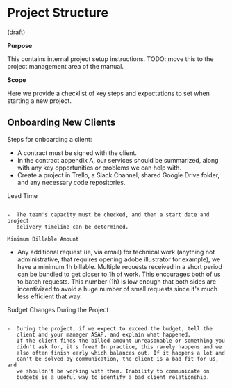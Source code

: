# Project Structure

(draft)

**Purpose**

This contains internal project setup instructions. TODO: move this to the project management area of the manual.

**Scope**

Here we provide a checklist of key steps and expectations to set when starting a new project.

Onboarding New Clients
----------------------

Steps for onboarding a client:

-  A contract must be signed with the client.
-  In the contract appendix A, our services should be summarized, along
   with any key opportunities or problems we can help with.
-  Create a project in Trello, a Slack Channel, shared Google Drive folder, and any necessary code
   repositories.


Lead Time
~~~~~~~~~

-  The team's capacity must be checked, and then a start date and project
   delivery timeline can be determined.

Minimum Billable Amount
~~~~~~~~~~~~~~~~~~~~~~~

-  Any additional request (ie, via email) for technical work (anything
   not administrative, that requires opening adobe illustrator for
   example), we have a minimum 1h billable. Multiple requests received
   in a short period can be bundled to get closer to 1h of work. This
   encourages both of us to batch requests. This number (1h) is low
   enough that both sides are incentivized to avoid a huge number of
   small requests since it's much less efficient that way.

Budget Changes During the Project
~~~~~~~~~~~~~~~~~~~~~~~~~~~~~~~~~

-  During the project, if we expect to exceed the budget, tell the
   client and your manager ASAP, and explain what happened.
-  If the client finds the billed amount unreasonable or something you
   didn't ask for, it's free! In practice, this rarely happens and we
   also often finish early which balances out. If it happens a lot and
   can't be solved by communication, the client is a bad fit for us, and
   we shouldn't be working with them. Inability to communicate on
   budgets is a useful way to identify a bad client relationship.
